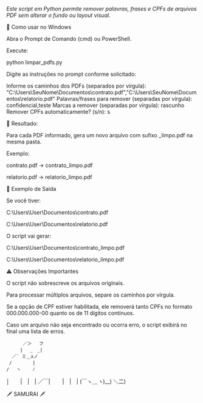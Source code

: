 *Este script em Python permite remover palavras, frases e CPFs de arquivos PDF sem alterar o fundo ou layout visual.*




🔹 Como usar no Windows

Abra o Prompt de Comando (cmd) ou PowerShell.

Execute:

python limpar_pdfs.py


Digite as instruções no prompt conforme solicitado:

Informe os caminhos dos PDFs (separados por vírgula): "C:\Users\SeuNome\Documentos\contrato.pdf","C:\Users\SeuNome\Documentos\relatorio.pdf"
Palavras/frases para remover (separadas por vírgula): confidencial,teste
Marcas a remover (separadas por vírgula): rascunho
Remover CPFs automaticamente? (s/n): s


📌 Resultado:

Para cada PDF informado, gera um novo arquivo com sufixo _limpo.pdf na mesma pasta.

Exemplo:

contrato.pdf → contrato_limpo.pdf

relatorio.pdf → relatorio_limpo.pdf


📂 Exemplo de Saída

Se você tiver:

C:\Users\User\Documentos\contrato.pdf

C:\Users\User\Documentos\relatorio.pdf

O script vai gerar:

C:\Users\User\Documentos\contrato_limpo.pdf

C:\Users\User\Documentos\relatorio_limpo.pdf



⚠️ Observações Importantes

O script não sobrescreve os arquivos originais.

Para processar múltiplos arquivos, separe os caminhos por vírgula.

Se a opção de CPF estiver habilitada, ele removerá tanto CPFs no formato 000.000.000-00 quanto os de 11 dígitos contínuos.

Caso um arquivo não seja encontrado ou ocorra erro, o script exibirá no final uma lista de erros.



          ／＞　 フ
         | 　_　_| 
      ／` ミ＿xノ 
     /　　　　 |
    /　 ヽ　　 ﾉ
   │　　|　|　|
／￣|　　 |　|　|
(￣ヽ＿_ヽ_)__)
＼二)

🗡️ SAMURAI 🗡️
